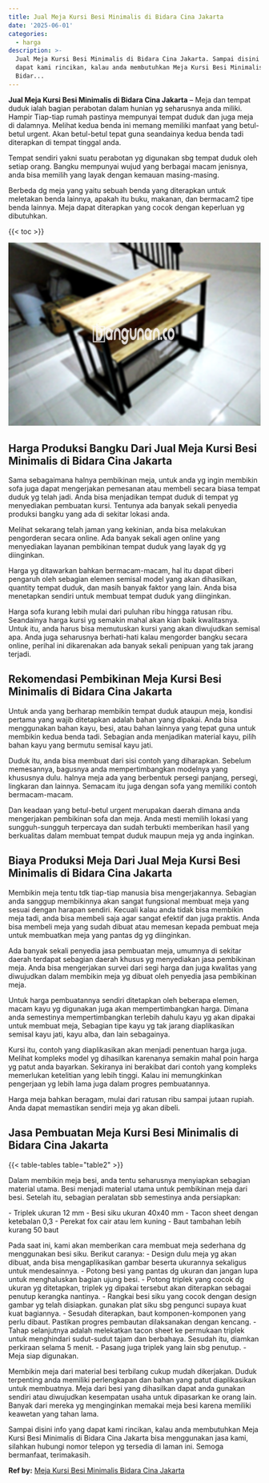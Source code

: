 ```yaml
---
title: Jual Meja Kursi Besi Minimalis di Bidara Cina Jakarta
date: '2025-06-01'
categories:
  - harga
description: >-
  Jual Meja Kursi Besi Minimalis di Bidara Cina Jakarta. Sampai disini info yang
  dapat kami rincikan, kalau anda membutuhkan Meja Kursi Besi Minimalis di
  Bidar...
---
```


**Jual Meja Kursi Besi Minimalis di Bidara Cina Jakarta** – Meja dan tempat duduk ialah bagian perabotan dalam hunian yg seharusnya anda miliki. Hampir Tiap-tiap rumah pastinya mempunyai tempat duduk dan juga meja di dalamnya. Melihat kedua benda ini memang memiliki manfaat yang betul-betul urgent. Akan betul-betul tepat guna seandainya kedua benda tadi diterapkan di tempat tinggal anda.

Tempat sendiri yakni suatu perabotan yg digunakan sbg tempat duduk oleh setiap orang. Bangku mempunyai wujud yang berbagai macam jenisnya, anda bisa memilih yang layak dengan kemauan masing-masing.

Berbeda dg meja yang yaitu sebuah benda yang diterapkan untuk meletakan benda lainnya, apakah itu buku, makanan, dan bermacam2 tipe benda lainnya. Meja dapat diterapkan yang cocok dengan keperluan yg dibutuhkan.

{{< toc >}}

![Jual Meja Kursi Besi Minimalis di Bidara Cina Jakarta](/images/jual-meja-besi-murah22.png)

## Harga Produksi Bangku Dari Jual Meja Kursi Besi Minimalis di Bidara Cina Jakarta

Sama sebagaimana halnya pembikinan meja, untuk anda yg ingin membikin sofa juga dapat mengerjakan pemesanan atau membeli secara biasa tempat duduk yg telah jadi. Anda bisa menjadikan tempat duduk di tempat yg menyediakan pembuatan kursi. Tentunya ada banyak sekali penyedia produksi bangku yang ada di sekitar lokasi anda.

Melihat sekarang telah jaman yang kekinian, anda bisa melakukan pengorderan secara online. Ada banyak sekali agen online yang menyediakan layanan pembikinan tempat duduk yang layak dg yg diinginkan.

Harga yg ditawarkan bahkan bermacam-macam, hal itu dapat diberi pengaruh oleh sebagian elemen semisal model yang akan dihasilkan, quantity tempat duduk, dan masih banyak faktor yang lain. Anda bisa menetapkan sendiri untuk membuat tempat duduk yang diinginkan.

Harga sofa kurang lebih mulai dari puluhan ribu hingga ratusan ribu. Seandainya harga kursi yg semakin mahal akan kian baik kwalitasnya. Untuk itu, anda harus bisa memutuskan kursi yang akan diwujudkan semisal apa. Anda juga seharusnya berhati-hati kalau mengorder bangku secara online, perihal ini dikarenakan ada banyak sekali penipuan yang tak jarang terjadi.

## Rekomendasi Pembikinan Meja Kursi Besi Minimalis di Bidara Cina Jakarta

Untuk anda yang berharap membikin tempat duduk ataupun meja, kondisi pertama yang wajib ditetapkan adalah bahan yang dipakai. Anda bisa menggunakan bahan kayu, besi, atau bahan lainnya yang tepat guna untuk membikin kedua benda tadi. Sebagian anda menjadikan material kayu, pilih bahan kayu yang bermutu semisal kayu jati.

Duduk itu, anda bisa membuat dari sisi contoh yang diharapkan. Sebelum memesannya, bagusnya anda mempertimbangkan modelnya yang khususnya dulu. halnya meja ada yang berbentuk persegi panjang, persegi, lingkaran dan lainnya. Semacam itu juga dengan sofa yang memiliki contoh bermacam-macam.

Dan keadaan yang betul-betul urgent merupakan daerah dimana anda mengerjakan pembikinan sofa dan meja. Anda mesti memilih lokasi yang sungguh-sungguh terpercaya dan sudah terbukti memberikan hasil yang berkualitas dalam membuat tempat duduk maupun meja yg anda inginkan.

## Biaya Produksi Meja Dari Jual Meja Kursi Besi Minimalis di Bidara Cina Jakarta

Membikin meja tentu tdk tiap-tiap manusia bisa mengerjakannya. Sebagian anda sanggup membikinnya akan sangat fungsional membuat meja yang sesuai dengan harapan sendiri. Kecuali kalau anda tidak bisa membikin meja tadi, anda bisa membeli saja agar sangat efektif dan juga praktis. Anda bisa membeli meja yang sudah dibuat atau memesan kepada pembuat meja untuk membuatkan meja yang pantas dg yg diinginkan.

Ada banyak sekali penyedia jasa pembuatan meja, umumnya di sekitar daerah terdapat sebagian daerah khusus yg menyediakan jasa pembikinan meja. Anda bisa mengerjakan survei dari segi harga dan juga kwalitas yang diwujudkan dalam membikin meja yg dibuat oleh penyedia jasa pembikinan meja.

Untuk harga pembuatannya sendiri ditetapkan oleh beberapa elemen, macam kayu yg digunakan juga akan mempertimbangkan harga. Dimana anda semestinya mempertimbangkan terlebih dahulu kayu yg akan dipakai untuk membuat meja, Sebagian tipe kayu yg tak jarang diaplikasikan semisal kayu jati, kayu alba, dan lain sebagainya.

Kursi itu, contoh yang diaplikasikan akan menjadi penentuan harga juga. Melihat kompleks model yg dihasilkan karenanya semakin mahal poin harga yg patut anda bayarkan. Sekiranya ini berakibat dari contoh yang kompleks memerlukan ketelitian yang lebih tinggi. Kalau ini memungkinkan pengerjaan yg lebih lama juga dalam progres pembuatannya.

Harga meja bahkan beragam, mulai dari ratusan ribu sampai jutaan rupiah. Anda dapat memastikan sendiri meja yg akan dibeli.

## Jasa Pembuatan Meja Kursi Besi Minimalis di Bidara Cina Jakarta

{{< table-tables table="table2" >}}

Dalam membikin meja besi, anda tentu seharusnya menyiapkan sebagian material utama. Besi menjadi material utama untuk pembikinan meja dari besi. Setelah itu, sebagian peralatan sbb semestinya anda persiapkan:

\- Triplek ukuran 12 mm - Besi siku ukuran 40x40 mm - Tacon sheet dengan ketebalan 0,3 - Perekat fox cair atau lem kuning - Baut tambahan lebih kurang 50 baut

Pada saat ini, kami akan memberikan cara membuat meja sederhana dg menggunakan besi siku. Berikut caranya: - Design dulu meja yg akan dibuat, anda bisa mengaplikasikan gambar beserta ukurannya sekaligus untuk mendesainnya. - Potong besi yang pantas dg ukuran dan jangan lupa untuk menghaluskan bagian ujung besi. - Potong triplek yang cocok dg ukuran yg ditetapkan, triplek yg dipakai tersebut akan diterapkan sebagai penutup kerangka nantinya. - Rangkai besi siku yang cocok dengan design gambar yg telah disiapkan. gunakan plat siku sbg pengunci supaya kuat kuat bagiannya. - Sesudah diterapkan, baut komponen-komponen yang perlu dibaut. Pastikan progres pembautan dilaksanakan dengan kencang. - Tahap selanjutnya adalah melekatkan tacon sheet ke permukaan triplek untuk menghindari sudut-sudut tajam dan berbahaya. Sesudah itu, diamkan perkiraan selama 5 menit. - Pasang juga triplek yang lain sbg penutup. - Meja siap digunakan.

Membikin meja dari material besi terbilang cukup mudah dikerjakan. Duduk terpenting anda memiliki perlengkapan dan bahan yang patut diaplikasikan untuk membuatnya. Meja dari besi yang dihasilkan dapat anda gunakan sendiri atau diwujudkan kesempatan usaha untuk dipasarkan ke orang lain. Banyak dari mereka yg menginginkan memakai meja besi karena memiliki keawetan yang tahan lama.

Sampai disini info yang dapat kami rincikan, kalau anda membutuhkan Meja Kursi Besi Minimalis di Bidara Cina Jakarta bisa menggunakan jasa kami, silahkan hubungi nomor telepon yg tersedia di laman ini. Semoga bermanfaat, terimakasih.

**Ref by:** [Meja Kursi Besi Minimalis Bidara Cina Jakarta](https://id.wikipedia.org/wiki/Meja)
